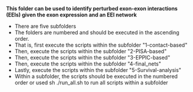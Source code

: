 **This folder can be used to identify perturbed exon-exon interactions (EEIs) given the exon expression and an EEI network**
- There are five subfolders
- The folders are numbered and should be executed in the ascending order.
- That is, first execute the scripts within the subfolder "1-contact-based"
- Then, execute the scripts within the subfolder "2-PISA-based"
- Then, execute the scripts within the subfolder "3-EPPIC-based"
- Then, execute the scripts within the subfolder "4-final_nets"
- Lastly, execute the scripts within the subfolder "5-Survival-analysis"
- Within a subfolder, the scripts should be executed in the numbered order or used sh ./run_all.sh to run all scripts within a subfolder

